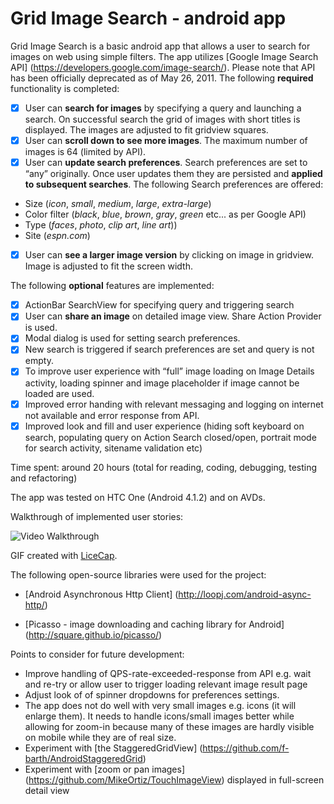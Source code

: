 Grid Image Search - android app
================

Grid Image Search is a basic android app that allows a user to search for images on web using simple filters. The app utilizes [Google Image Search API] (https://developers.google.com/image-search/). Please note that API has been officially deprecated as of May 26, 2011.
The following **required** functionality is completed:
* [x]	User can **search for images** by specifying a query and launching a search. On successful search the grid of images with short titles is displayed. The images are adjusted to fit gridview squares.
* [x]	User can **scroll down to see more images**. The maximum number of images is 64 (limited by API).
* [x]	User can **update search preferences**. Search preferences are set to “any” originally. Once user updates them they are persisted and  **applied to subsequent searches**. The following Search preferences are offered:
  * Size (_icon_, _small_, _medium_, _large_, _extra-large_)
  * Color filter (_black_, _blue_, _brown_, _gray_, _green_ etc... as per Google API)
  * Type (_faces_, _photo_, _clip art_, _line art_))
  * Site (_espn.com_)
* [x]	User can **see a larger image version** by clicking on image in gridview. Image is adjusted to fit the screen width.

The following **optional** features are implemented:
* [x]	ActionBar SearchView for specifying query and triggering search
* [x]	User can **share an image** on detailed image view. Share Action Provider is used.
* [x]	Modal dialog is used for setting search preferences.
* [x]	New search is triggered if search preferences are set and query is not empty.
* [x]	To improve user experience with “full” image loading on Image Details activity, loading spinner and image placeholder if image cannot be loaded are used.
* [x]	Improved error handing with relevant messaging and logging on internet not available and error response from API.
* [x]	Improved look and fill and user experience (hiding soft keyboard on search, populating query on Action Search closed/open, portrait mode for search activity, sitename validation etc)

Time spent: around 20 hours (total for reading, coding, debugging, testing and refactoring)

The app was tested on HTC One (Android 4.1.2) and on AVDs.

Walkthrough of implemented user stories:


![Video Walkthrough](grid_image_search_app_demo.gif)

GIF created with [LiceCap](http://www.cockos.com/licecap/).


The following open-source libraries were used for the project:
-	[Android Asynchronous Http Client] (http://loopj.com/android-async-http/)

-	[Picasso - image downloading and caching library for Android] (http://square.github.io/picasso/)

Points to consider for future development:
-	Improve handling of QPS-rate-exceeded-response from API e.g. wait and re-try or allow user to trigger loading relevant image result page
-	Adjust look of of spinner dropdowns for preferences settings.
-	The app does not do well with very small images e.g. icons (it will enlarge them). It needs to handle icons/small images better while allowing for zoom-in because many of these images are hardly visible on mobile while they are of real size.
-	Experiment with [the StaggeredGridView] (https://github.com/f-barth/AndroidStaggeredGrid)
-	Experiment with [zoom or pan images]  (https://github.com/MikeOrtiz/TouchImageView) displayed in full-screen detail view

